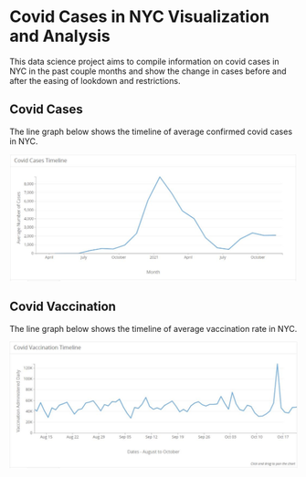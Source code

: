 # Covid Cases in NYC Visualization and Analysis
This data science project aims to compile information on covid cases in NYC in the past couple months and show the change in cases before and after the easing of lookdown and restrictions. 

## Covid Cases

The line graph below shows the timeline of average confirmed covid cases in NYC.


![vis1](/covid_cases_avg.JPG)







## Covid Vaccination

The line graph below shows the timeline of average vaccination rate in NYC.


![vis2](/covid_vacc_admin.JPG)
